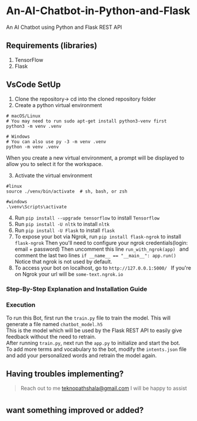 # An-AI-Chatbot-in-Python-and-Flask
An AI Chatbot using Python and Flask REST API 

## Requirements (libraries)
1. TensorFlow
1. Flask

## VsCode SetUp
1. Clone the repository-> cd into the cloned repository folder
2. Create a python virtual environment 
```
# macOS/Linux
# You may need to run sudo apt-get install python3-venv first
python3 -m venv .venv

# Windows
# You can also use py -3 -m venv .venv
python -m venv .venv
```
When you create a new virtual environment, a prompt will be displayed to allow you to select it for the workspace.

3. Activate the virtual environment
```
#linux
source ./venv/bin/activate  # sh, bash, or zsh

#windows
.\venv\Scripts\activate
```
4. Run ```pip install --upgrade tensorflow``` to install ```Tensorflow```
5. Run ```pip install -U nltk``` to install ```nltk```
6. Run ```pip install -U Flask``` to install ```flask```
7. To expose your bot via Ngrok, run ```pip install flask-ngrok``` to install ```flask-ngrok``` Then you'll need to configure your ngrok credentials(login: email + password) Then uncomment this line ```run_with_ngrok(app) ``` and comment the last two lines ```if __name__ == "__main__": app.run() ``` Notice that ngrok is not used by default.
8. To access your bot on localhost, go to ```http://127.0.0.1:5000/ ``` If you're on Ngrok your url will be ```some-text.ngrok.io```

### Step-By-Step Explanation and Installation Guide
>
### Execution
To run this Bot, first run the ```train.py``` file to train the model. This will generate a file named ```chatbot_model.h5```<br>
This is the model which will be used by the Flask REST API to easily give feedback without the need to retrain.<br>
After running ```train.py```, next run the ```app.py``` to initialize and start the bot.<br>
To add more terms and vocabulary to the bot, modify the ```intents.json``` file and add your personalized words and retrain the model again.


<!-- Actual text -->


## Having troubles implementing?
 > Reach out to me teknopathshala@gmail.com
 I will be happy to assist 
# 
## want something improved or added?
 
